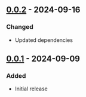 ## [0.0.2] - 2024-09-16
### Changed
- Updated dependencies

## [0.0.1] - 2024-09-09
### Added
- Initial release

[0.0.2]: https://github.com/f3ath/dart-pg-job-queue/compare/0.0.1...0.0.2
[0.0.1]: https://github.com/f3ath/dart-pg-job-queue/releases/tag/0.0.1
